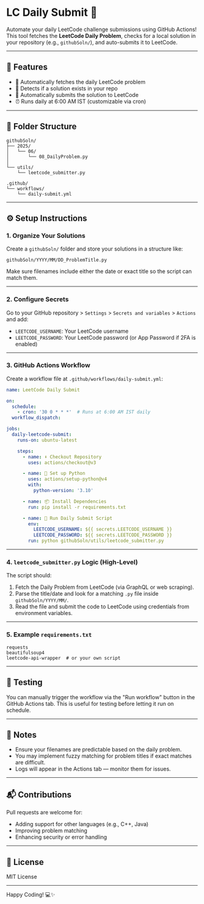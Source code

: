 # LC Daily Submit 🚀

Automate your daily LeetCode challenge submissions using GitHub Actions!  
This tool fetches the **LeetCode Daily Problem**, checks for a local solution in your repository (e.g., `githubSoln/`), and auto-submits it to LeetCode.

---

## 📌 Features

- 🔁 Automatically fetches the daily LeetCode problem
- 🧠 Detects if a solution exists in your repo
- 🚀 Automatically submits the solution to LeetCode
- ⏰ Runs daily at 6:00 AM IST (customizable via cron)

---

## 📂 Folder Structure

```
githubSoln/
├── 2025/
│   └── 06/
│       └── 08_DailyProblem.py
│
└── utils/
    └── leetcode_submitter.py

.github/
└── workflows/
    └── daily-submit.yml
```

---

## ⚙️ Setup Instructions

### 1. Organize Your Solutions

Create a `githubSoln/` folder and store your solutions in a structure like:

```
githubSoln/YYYY/MM/DD_ProblemTitle.py
```

Make sure filenames include either the date or exact title so the script can match them.

---

### 2. Configure Secrets

Go to your GitHub repository > `Settings` > `Secrets and variables` > `Actions` and add:

- `LEETCODE_USERNAME`: Your LeetCode username
- `LEETCODE_PASSWORD`: Your LeetCode password (or App Password if 2FA is enabled)

---

### 3. GitHub Actions Workflow

Create a workflow file at `.github/workflows/daily-submit.yml`:

```yaml
name: LeetCode Daily Submit

on:
  schedule:
    - cron: '30 0 * * *'  # Runs at 6:00 AM IST daily
  workflow_dispatch:

jobs:
  daily-leetcode-submit:
    runs-on: ubuntu-latest

    steps:
      - name: ⬇️ Checkout Repository
        uses: actions/checkout@v3

      - name: 🐍 Set up Python
        uses: actions/setup-python@v4
        with:
          python-version: '3.10'

      - name: 📦 Install Dependencies
        run: pip install -r requirements.txt

      - name: 🚀 Run Daily Submit Script
        env:
          LEETCODE_USERNAME: ${{ secrets.LEETCODE_USERNAME }}
          LEETCODE_PASSWORD: ${{ secrets.LEETCODE_PASSWORD }}
        run: python githubSoln/utils/leetcode_submitter.py
```

---

### 4. `leetcode_submitter.py` Logic (High-Level)

The script should:

1. Fetch the Daily Problem from LeetCode (via GraphQL or web scraping).
2. Parse the title/date and look for a matching `.py` file inside `githubSoln/YYYY/MM/`.
3. Read the file and submit the code to LeetCode using credentials from environment variables.

---

### 5. Example `requirements.txt`

```
requests
beautifulsoup4
leetcode-api-wrapper  # or your own script
```

---

## 🧪 Testing

You can manually trigger the workflow via the "Run workflow" button in the GitHub Actions tab. This is useful for testing before letting it run on schedule.

---

## 📌 Notes

- Ensure your filenames are predictable based on the daily problem.
- You may implement fuzzy matching for problem titles if exact matches are difficult.
- Logs will appear in the Actions tab — monitor them for issues.

---

## 📬 Contributions

Pull requests are welcome for:
- Adding support for other languages (e.g., C++, Java)
- Improving problem matching
- Enhancing security or error handling

---

## 📄 License

MIT License

---

Happy Coding! 💻✨
